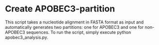 # Create APOBEC3-partition
This script takes a nucleotide alignment in FASTA format as input and automatically generates two partitions: one for APOBEC3 and one for non-APOBEC3 sequences. To run the script, simply execute python apobec3_analysis.py.






